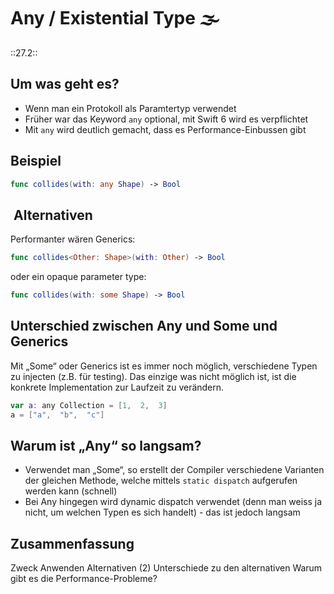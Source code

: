 # Any / Existential Type 🌫️
::27.2::
## Um was geht es?
 - Wenn man ein Protokoll als Paramtertyp verwendet
- Früher war das Keyword `any` optional, mit Swift 6 wird es verpflichtet
- Mit `any` wird deutlich gemacht, dass es Performance-Einbussen gibt


## Beispiel

```swift
func collides(with: any Shape) -> Bool
```

##  Alternativen

Performanter wären Generics:

```swift
func collides<Other: Shape>(with: Other) -> Bool
```

oder ein opaque parameter type:

```swift
func collides(with: some Shape) -> Bool
```

## Unterschied zwischen Any und Some und Generics

Mit „Some“ oder Generics ist es immer noch möglich, verschiedene Typen zu injecten (z.B. für testing). Das einzige was nicht möglich ist, ist die konkrete Implementation zur Laufzeit zu verändern.

```swift
var a: any Collection = [1,  2,  3]
a = ["a",  "b",  "c"]
```

## Warum ist „Any“ so langsam?

- Verwendet man „Some“, so erstellt der Compiler verschiedene Varianten der gleichen Methode, welche mittels `static dispatch` aufgerufen werden kann (schnell)
- Bei Any hingegen wird dynamic dispatch verwendet (denn man weiss ja nicht, um welchen Typen es sich handelt) - das ist jedoch langsam

## Zusammenfassung
Zweck
Anwenden
Alternativen (2)
Unterschiede zu den alternativen
Warum gibt es die Performance-Probleme?